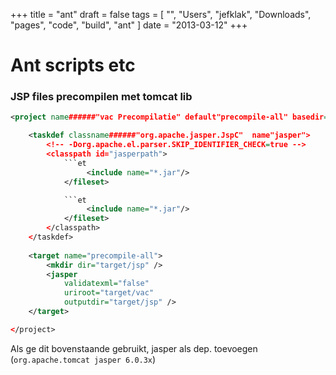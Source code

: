 +++
title = "ant"
draft = false
tags = [
    "",
    "Users",
    "jefklak",
    "Downloads",
    "pages",
    "code",
    "build",
    "ant"
]
date = "2013-03-12"
+++
# Ant scripts etc 

### JSP files precompilen met tomcat lib 

```xml
<project name######"vac Precompilatie" default"precompile-all" basedir=".">

	<taskdef classname######"org.apache.jasper.JspC"  name"jasper">
		<!-- -Dorg.apache.el.parser.SKIP_IDENTIFIER_CHECK=true -->
		<classpath id="jasperpath">
			```et
				 <include name="*.jar"/>
			</fileset>

			```et
				 <include name="*.jar"/>
			</fileset>
		</classpath>
	</taskdef>
	
	<target name="precompile-all">
		<mkdir dir="target/jsp" />
		<jasper 
			validatexml="false" 
			uriroot="target/vac"
			outputdir="target/jsp" />
	</target>

</project>
```

Als ge dit bovenstaande gebruikt, jasper als dep. toevoegen (`org.apache.tomcat jasper 6.0.3x`)